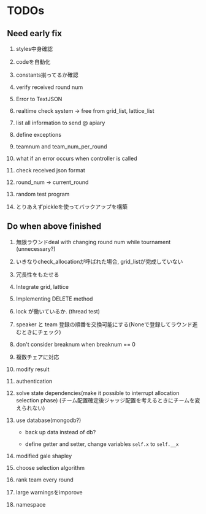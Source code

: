 # TODOs

## Need early fix

1. styles中身確認

1. codeを自動化

1. constants揃ってるか確認

1. verify received round num

1. Error to TextJSON

1. realtime check system -> free from grid_list, lattice_list

1. list all information to send @ apiary

1. define exceptions

1. teamnum and team_num_per_round

1. what if an error occurs when controller is called

1. check received json format

1. round_num -> current_round

1. random test program

1. とりあえずpickleを使ってバックアップを構築

## Do when above finished

1. 無限ラウンドdeal with changing round num while tournament (unnecessary?)

1. いきなりcheck_allocationが呼ばれた場合, grid_listが完成していない

1. 冗長性をもたせる

1. Integrate grid, lattice

1. Implementing DELETE method

1. lock が働いているか. (thread test)

1. speaker と team 登録の順番を交換可能にする(Noneで登録してラウンド進むときにチェック)

1. don't consider breaknum when breaknum == 0

1. 複数チェアに対応

1. modify result

1. authentication

1. solve state dependencies(make it possible to interrupt allocation selection phase) (チーム配置確定後ジャッジ配置を考えるときにチームを変えられない)

1. use database(mongodb?)

	* back up data instead of db?

	* define getter and setter, change variables `self.x` to `self.__x`

1. modified gale shapley

1. choose selection algorithm

1. rank team every round

1. large warningsをimporove

1. namespace

